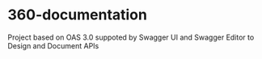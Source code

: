 # 360-documentation
Project based on OAS 3.0 suppoted by Swagger UI and Swagger Editor to Design and Document APIs
